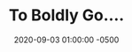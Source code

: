 ---
_schema: default
title: To Boldly Go….
link: https://www.geocaching.com/geocache/GC8YJF7
owner: Jim Bridenstine
date: 2020-09-03 01:00:00 -0500
log_type: Note
display_coords: N 41° 25.999' W 074° 28.000'
latitude: '41.433317'
longitude: '-74.466667'
first_stage: false
bogus: true
zhanna_log: >-
  Rich in NEPA and I solved this puzzle quite easily and we got the green light
  from the solution checker. I doubt we’ll be visiting the area anytime soon,
  but we’ll put it on our list and if we have the opportunity we’ll stop and
  search for the cache. Thanks for a puzzle that was truly out of this world\!
rich_log:
post_id: 12605
geocache_id: 536
---